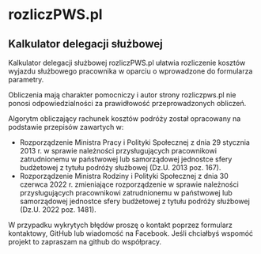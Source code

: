 # rozliczPWS.pl
## Kalkulator delegacji służbowej
Kalkulator delegacji służbowej rozliczPWS.pl ułatwia rozliczenie kosztów wyjazdu służbowego pracownika w oparciu o wprowadzone do formularza parametry.

Obliczenia mają charakter pomocniczy i autor strony rozliczpws.pl nie ponosi odpowiedzialności za prawidłowość przeprowadzonych obliczeń.

Algorytm obliczający rachunek kosztów podróży został opracowany na podstawie przepisów zawartych w: 
- Rozporządzenie Ministra Pracy i Polityki Społecznej z dnia 29 stycznia 2013 r. w sprawie należności
przysługujących pracownikowi zatrudnionemu w państwowej lub samorządowej jednostce sfery budżetowej
z tytułu podróży służbowej (Dz.U. 2013 poz. 167).
- Rozporządzenie Ministra Rodziny i Polityki Społecznej z dnia 30 czerwca 2022 r. zmieniające rozporządzenie
w sprawie należności przysługujących pracownikowi zatrudnionemu w państwowej
lub samorządowej jednostce sfery budżetowej z tytułu podróży służbowej (Dz.U. 2022 poz. 1481).

W przypadku wykrytych błędów proszę o kontakt poprzez formularz kontaktowy, GitHub lub wiadomość na Facebook.
Jeśli chciałbyś wspomóć projekt to zapraszam na github do współpracy.
